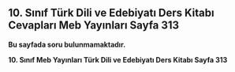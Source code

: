 ## 10. Sınıf Türk Dili ve Edebiyatı Ders Kitabı Cevapları Meb Yayınları Sayfa 313

**Bu sayfada soru bulunmamaktadır.**

**10. Sınıf Meb Yayınları Türk Dili ve Edebiyatı Ders Kitabı Sayfa 313**